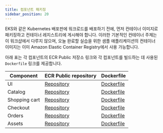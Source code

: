 ```yaml
---
title: 컴포넌트 패키징
sidebar_position: 20
---
```


EKS와 같은 Kubernetes 배포판에 워크로드를 배포하기 전에, 먼저 컨테이너 이미지로 패키징하고 컨테이너 레지스트리에 게시해야 합니다. 이러한 기본적인 컨테이너 주제는 이 워크샵에서 다루지 않으며, 오늘 완료할 실습을 위한 샘플 애플리케이션의 컨테이너 이미지는 이미 Amazon Elastic Container Registry에서 사용 가능합니다.

아래 표는 각 컴포넌트의 ECR Public 저장소 링크와 각 컴포넌트를 빌드하는 데 사용된 `Dockerfile` 링크를 제공합니다.

| Component     | ECR Public repository                                                             | Dockerfile                                                                                                  |
| ------------- | --------------------------------------------------------------------------------- | ----------------------------------------------------------------------------------------------------------- |
| UI            | [Repository](https://gallery.ecr.aws/aws-containers/retail-store-sample-ui)       | [Dockerfile](https://github.com/aws-containers/retail-store-sample-app/blob/0.1.0/images/java17/Dockerfile) |
| Catalog       | [Repository](https://gallery.ecr.aws/aws-containers/retail-store-sample-catalog)  | [Dockerfile](https://github.com/aws-containers/retail-store-sample-app/blob/0.1.0/images/go/Dockerfile)     |
| Shopping cart | [Repository](https://gallery.ecr.aws/aws-containers/retail-store-sample-cart)     | [Dockerfile](https://github.com/aws-containers/retail-store-sample-app/blob/0.1.0/images/java17/Dockerfile) |
| Checkout      | [Repository](https://gallery.ecr.aws/aws-containers/retail-store-sample-checkout) | [Dockerfile](https://github.com/aws-containers/retail-store-sample-app/blob/0.1.0/images/nodejs/Dockerfile) |
| Orders        | [Repository](https://gallery.ecr.aws/aws-containers/retail-store-sample-orders)   | [Dockerfile](https://github.com/aws-containers/retail-store-sample-app/blob/0.1.0/images/java17/Dockerfile) |
| Assets        | [Repository](https://gallery.ecr.aws/aws-containers/retail-store-sample-assets)   | [Dockerfile](https://github.com/aws-containers/retail-store-sample-app/blob/0.1.0/src/assets/Dockerfile)    |
